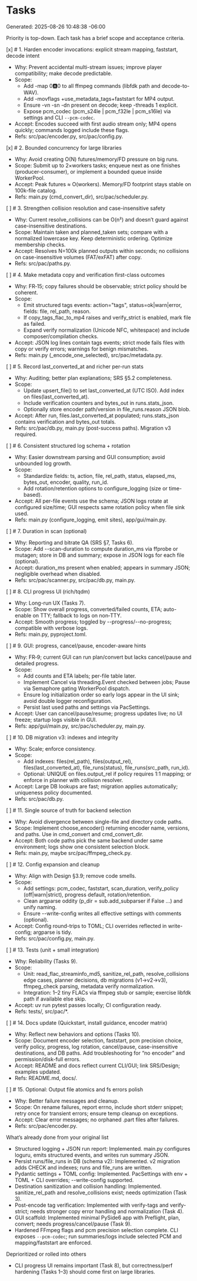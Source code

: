 # Tasks

Generated: 2025-08-26 10:48:38 -06:00

Priority is top-down. Each task has a brief scope and acceptance criteria.

[x] # 1. Harden encoder invocations: explicit stream mapping, faststart, decode intent
- Why: Prevent accidental multi-stream issues; improve player compatibility; make decode predictable.
- Scope:
  - Add -map 0:a:0 to all ffmpeg commands (libfdk path and decode-to-WAV).
  - Add -movflags +use_metadata_tags+faststart for MP4 output.
  - Ensure -vn -sn -dn present on decode; keep -threads 1 explicit.
  - Expose pcm_codec (pcm_s24le | pcm_f32le | pcm_s16le) via settings and CLI `--pcm-codec`.
- Accept: Encodes succeed with first audio stream only; MP4 opens quickly; commands logged include these flags.
- Refs: src/pac/encoder.py, src/pac/config.py.

[x] # 2. Bounded concurrency for large libraries
- Why: Avoid creating O(N) futures/memory/FD pressure on big runs.
- Scope: Submit up to 2×workers tasks; enqueue next as one finishes (producer-consumer), or implement a bounded queue inside WorkerPool.
- Accept: Peak futures ≈ O(workers). Memory/FD footprint stays stable on 100k-file catalog.
- Refs: main.py (cmd_convert_dir), src/pac/scheduler.py.

[ ] # 3. Strengthen collision resolution and case-insensitive safety
- Why: Current resolve_collisions can be O(n²) and doesn’t guard against case-insensitive destinations.
- Scope: Maintain taken and planned_taken sets; compare with a normalized lowercase key. Keep deterministic ordering. Optimize membership checks.
- Accept: Resolves N=100k planned outputs within seconds; no collisions on case-insensitive volumes (FAT/exFAT) after copy.
- Refs: src/pac/paths.py.

[ ] # 4. Make metadata copy and verification first-class outcomes
- Why: FR‑15; copy failures should be observable; strict policy should be coherent.
- Scope:
  - Emit structured tags events: action="tags", status=ok|warn|error, fields: file, rel_path, reason.
  - If copy_tags_flac_to_mp4 raises and verify_strict is enabled, mark file as failed.
  - Expand verify normalization (Unicode NFC, whitespace) and include composer/compilation checks.
- Accept: JSON log lines contain tags events; strict mode fails files with copy or verify errors; warnings for benign mismatches.
- Refs: main.py (_encode_one_selected), src/pac/metadata.py.

[ ] # 5. Record last_converted_at and richer per-run stats
- Why: Auditing; better plan explanations; SRS §5.2 completeness.
- Scope:
  - Update upsert_file() to set last_converted_at (UTC ISO). Add index on files(last_converted_at).
  - Include verification counters and bytes_out in runs.stats_json.
  - Optionally store encoder path/version in file_runs.reason JSON blob.
- Accept: After run, files.last_converted_at populated; runs.stats_json contains verification and bytes_out totals.
- Refs: src/pac/db.py, main.py (post-success paths). Migration v3 required.

[ ] # 6. Consistent structured log schema + rotation
- Why: Easier downstream parsing and GUI consumption; avoid unbounded log growth.
- Scope:
  - Standardize fields: ts, action, file, rel_path, status, elapsed_ms, bytes_out, encoder, quality, run_id.
  - Add rotation/retention options to configure_logging (size or time-based).
- Accept: All per-file events use the schema; JSON logs rotate at configured size/time; GUI respects same rotation policy when file sink used.
- Refs: main.py (configure_logging, emit sites), app/gui/main.py.

[ ] # 7. Duration in scan (optional)
- Why: Reporting and bitrate QA (SRS §7, Tasks 6).
- Scope: Add --scan-duration to compute duration_ms via ffprobe or mutagen; store in DB and summary; expose in JSON logs for each file (optional).
- Accept: duration_ms present when enabled; appears in summary JSON; negligible overhead when disabled.
- Refs: src/pac/scanner.py, src/pac/db.py, main.py.

[ ] # 8. CLI progress UI (rich/tqdm)
- Why: Long-run UX (Tasks 7).
- Scope: Show overall progress, converted/failed counts, ETA; auto-enable on TTY; fallback to logs on non‑TTY.
- Accept: Smooth progress; toggled by --progress/--no-progress; compatible with verbose logs.
- Refs: main.py, pyproject.toml.

[ ] # 9. GUI: progress, cancel/pause, encoder-aware hints
- Why: FR‑9; current GUI can run plan/convert but lacks cancel/pause and detailed progress.
- Scope:
  - Add counts and ETA labels; per-file table later.
  - Implement Cancel via threading.Event checked between jobs; Pause via Semaphore gating WorkerPool dispatch.
  - Ensure log initialization order so early logs appear in the UI sink; avoid double logger reconfiguration.
  - Persist last used paths and settings via PacSettings.
- Accept: User can cancel/pause/resume; progress updates live; no UI freeze; startup logs visible in GUI.
- Refs: app/gui/main.py, src/pac/scheduler.py, main.py.

[ ] # 10. DB migration v3: indexes and integrity
- Why: Scale; enforce consistency.
- Scope:
  - Add indexes: files(rel_path), files(output_rel), files(last_converted_at), file_runs(status), file_runs(src_path, run_id).
  - Optional: UNIQUE on files.output_rel if policy requires 1:1 mapping; or enforce in planner with collision resolver.
- Accept: Large DB lookups are fast; migration applies automatically; uniqueness policy documented.
- Refs: src/pac/db.py.

[ ] # 11. Single source of truth for backend selection
- Why: Avoid divergence between single-file and directory code paths.
- Scope: Implement choose_encoder() returning encoder name, versions, and paths. Use in cmd_convert and cmd_convert_dir.
- Accept: Both code paths pick the same backend under same environment; logs show one consistent selection block.
- Refs: main.py, maybe src/pac/ffmpeg_check.py.

[ ] # 12. Config expansion and cleanup
- Why: Align with Design §3.9; remove code smells.
- Scope:
  - Add settings: pcm_codec, faststart, scan_duration, verify_policy (off|warn|strict), progress default, rotation/retention.
  - Clean argparse oddity (p_dir = sub.add_subparser if False …) and unify naming.
  - Ensure --write-config writes all effective settings with comments (optional).
- Accept: Config round-trips to TOML; CLI overrides reflected in write-config; argparse is tidy.
- Refs: src/pac/config.py, main.py.

[ ] # 13. Tests (unit + small integration)
- Why: Reliability (Tasks 9).
- Scope:
  - Unit: read_flac_streaminfo_md5, sanitize_rel_path, resolve_collisions edge cases, planner decisions, db migrations (v1→v2→v3), ffmpeg_check parsing, metadata verify normalization.
  - Integration: 1–2 tiny FLACs via ffmpeg stub or sample; exercise libfdk path if available else skip.
- Accept: uv run pytest passes locally; CI configuration ready.
- Refs: tests/, src/pac/*.

[ ] # 14. Docs update (Quickstart, install guidance, encoder matrix)
- Why: Reflect new behaviors and options (Tasks 10).
- Scope: Document encoder selection, faststart, pcm precision choice, verify policy, progress, log rotation, cancel/pause, case-insensitive destinations, and DB paths. Add troubleshooting for “no encoder” and permission/disk-full errors.
- Accept: README and docs reflect current CLI/GUI; link SRS/Design; examples updated.
- Refs: README.md, docs/.

[ ] # 15. Optional: Output file atomics and fs errors polish
- Why: Better failure messages and cleanup.
- Scope: On rename failures, report errno, include short stderr snippet; retry once for transient errors; ensure temp cleanup on exceptions.
- Accept: Clear error messages; no orphaned .part files after failures.
- Refs: src/pac/encoder.py.

What’s already done from your original list
- Structured logging + JSON run report: Implemented. main.py configures loguru, emits structured events, and writes run summary JSON.
- Persist runs/file_runs in DB (schema v2): Implemented. v2 migration adds CHECK and indexes; runs and file_runs are written.
- Pydantic settings + TOML config: Implemented. PacSettings with env + TOML + CLI overrides; --write-config supported.
- Destination sanitization and collision handling: Implemented. sanitize_rel_path and resolve_collisions exist; needs optimization (Task 3).
- Post-encode tag verification: Implemented with verify-tags and verify-strict; needs stronger copy error handling and normalization (Task 4).
- GUI scaffold: Implemented minimal PySide6 app with Preflight, plan, convert; needs progress/cancel/pause (Task 9).
 - Hardened FFmpeg flags and pcm precision selection complete. CLI exposes `--pcm-codec`; run summaries/logs include selected PCM and mapping/faststart are enforced.

Deprioritized or rolled into others
- CLI progress UI remains important (Task 8), but correctness/perf hardening (Tasks 1–3) should come first on large libraries.
